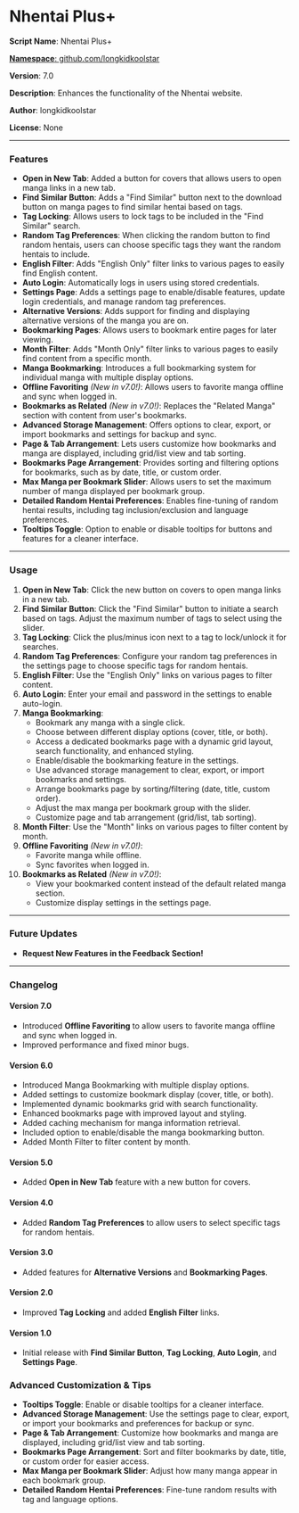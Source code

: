 # Nhentai Plus+  

**Script Name**: Nhentai Plus+  

[**Namespace**: github.com/longkidkoolstar](https://github.com/longkidkoolstar)  

**Version**: 7.0  

**Description**: Enhances the functionality of the Nhentai website.  

**Author**: longkidkoolstar  

**License**: None  

---  

### Features  

- **Open in New Tab**: Added a button for covers that allows users to open manga links in a new tab.  
- **Find Similar Button**: Adds a "Find Similar" button next to the download button on manga pages to find similar hentai based on tags.  
- **Tag Locking**: Allows users to lock tags to be included in the "Find Similar" search.  
- **Random Tag Preferences**: When clicking the random button to find random hentais, users can choose specific tags they want the random hentais to include.  
- **English Filter**: Adds "English Only" filter links to various pages to easily find English content.  
- **Auto Login**: Automatically logs in users using stored credentials.  
- **Settings Page**: Adds a settings page to enable/disable features, update login credentials, and manage random tag preferences.  
- **Alternative Versions**: Adds support for finding and displaying alternative versions of the manga you are on.  
- **Bookmarking Pages**: Allows users to bookmark entire pages for later viewing.  
- **Month Filter**: Adds "Month Only" filter links to various pages to easily find content from a specific month.  
- **Manga Bookmarking**: Introduces a full bookmarking system for individual manga with multiple display options.  
- **Offline Favoriting** *(New in v7.0!)*: Allows users to favorite manga offline and sync when logged in.  
- **Bookmarks as Related** *(New in v7.0!)*: Replaces the "Related Manga" section with content from user's bookmarks.
- **Advanced Storage Management**: Offers options to clear, export, or import bookmarks and settings for backup and sync.
- **Page & Tab Arrangement**: Lets users customize how bookmarks and manga are displayed, including grid/list view and tab sorting.
- **Bookmarks Page Arrangement**: Provides sorting and filtering options for bookmarks, such as by date, title, or custom order.
- **Max Manga per Bookmark Slider**: Allows users to set the maximum number of manga displayed per bookmark group.
- **Detailed Random Hentai Preferences**: Enables fine-tuning of random hentai results, including tag inclusion/exclusion and language preferences.
- **Tooltips Toggle**: Option to enable or disable tooltips for buttons and features for a cleaner interface.

---  

### Usage  

1. **Open in New Tab**: Click the new button on covers to open manga links in a new tab.  
2. **Find Similar Button**: Click the "Find Similar" button to initiate a search based on tags. Adjust the maximum number of tags to select using the slider.  
3. **Tag Locking**: Click the plus/minus icon next to a tag to lock/unlock it for searches.  
4. **Random Tag Preferences**: Configure your random tag preferences in the settings page to choose specific tags for random hentais.  
5. **English Filter**: Use the "English Only" links on various pages to filter content.  
6. **Auto Login**: Enter your email and password in the settings to enable auto-login.  
7. **Manga Bookmarking**:  
   - Bookmark any manga with a single click.  
   - Choose between different display options (cover, title, or both).  
   - Access a dedicated bookmarks page with a dynamic grid layout, search functionality, and enhanced styling.  
   - Enable/disable the bookmarking feature in the settings.  
   - Use advanced storage management to clear, export, or import bookmarks and settings.  
   - Arrange bookmarks page by sorting/filtering (date, title, custom order).  
   - Adjust the max manga per bookmark group with the slider.  
   - Customize page and tab arrangement (grid/list, tab sorting).  
8. **Month Filter**: Use the "Month" links on various pages to filter content by month.  
9. **Offline Favoriting** *(New in v7.0!)*:  
   - Favorite manga while offline.  
   - Sync favorites when logged in.
10. **Bookmarks as Related** *(New in v7.0!)*:
    - View your bookmarked content instead of the default related manga section.
    - Customize display settings in the settings page.
---  

### Future Updates  

- **Request New Features in the Feedback Section!**  

---  

### Changelog  

#### Version 7.0  

- Introduced **Offline Favoriting** to allow users to favorite manga offline and sync when logged in.  
- Improved performance and fixed minor bugs.  

#### Version 6.0  

- Introduced Manga Bookmarking with multiple display options.  
- Added settings to customize bookmark display (cover, title, or both).  
- Implemented dynamic bookmarks grid with search functionality.  
- Enhanced bookmarks page with improved layout and styling.  
- Added caching mechanism for manga information retrieval.  
- Included option to enable/disable the manga bookmarking button.  
- Added Month Filter to filter content by month.  

#### Version 5.0  

- Added **Open in New Tab** feature with a new button for covers.    

#### Version 4.0  

- Added **Random Tag Preferences** to allow users to select specific tags for random hentais.  

#### Version 3.0  

- Added features for **Alternative Versions** and **Bookmarking Pages**.  

#### Version 2.0  

- Improved **Tag Locking** and added **English Filter** links.  

#### Version 1.0  

- Initial release with **Find Similar Button**, **Tag Locking**, **Auto Login**, and **Settings Page**.  


### Advanced Customization & Tips  

- **Tooltips Toggle**: Enable or disable tooltips for a cleaner interface.  
- **Advanced Storage Management**: Use the settings page to clear, export, or import your bookmarks and preferences for backup or sync.  
- **Page & Tab Arrangement**: Customize how bookmarks and manga are displayed, including grid/list view and tab sorting.  
- **Bookmarks Page Arrangement**: Sort and filter bookmarks by date, title, or custom order for easier access.  
- **Max Manga per Bookmark Slider**: Adjust how many manga appear in each bookmark group.  
- **Detailed Random Hentai Preferences**: Fine-tune random results with tag and language options.